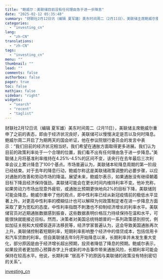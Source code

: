 ```yaml
---
title: "鲍威尔：美联储目前没有任何理由急于进一步降息"
date: "2025-02-12 05:35:48"
summary: "财联社2月12日讯（编辑 夏军雄）美东时间周二（2月11日），美联储主席鲍威尔重申了之前的表态，即..."
categories:
  - "investing_cn"
lang:
  - "zh-CN"
translations:
  - "zh-CN"
tags:
  - "investing_cn"
menu: ""
thumbnail: ""
lead: ""
comments: false
authorbox: false
pager: true
toc: false
mathjax: false
sidebar: "right"
widgets:
  - "search"
  - "recent"
  - "taglist"
---
```


财联社2月12日讯（编辑 夏军雄）美东时间周二（2月11日），美联储主席鲍威尔重申了之前的表态，即由于经济状况良好，美联储可以慢慢决定是否以及何时降息。鲍威尔周二开启了为期两天的国会听证，他在参议院银行委员会的发言中表示：“我们目前的经济状况相当好。我们希望在通胀方面取得更多进展。我们认为目前的政策利率处于一个合理的位置，我们看不出有任何理由急于进一步降息。”美联储上月将基准利率维持在4.25%-4.5%的区间不变，该央行在去年最后三次利率会议上累计降息了100个基点。市场普遍认为，美联储本轮降息周期的第一阶段已经结束。对于去年的降息行动，鲍威尔称这是美联储政策调整的必要步骤，以应对通胀的改善和劳动市场的降温。展望未来，鲍威尔表示，如果通胀没有继续朝着目标下降且经济保持强劲，美联储可能会在更长时间内维持利率不变。他补充称，如果劳动力市场出现意外疲软，或通胀比预期更快地向2%的目标下降，美联储则可能会降息。鲍威尔重申了他的观点，即中性利率已经从新冠疫情前的极低水平显著上升。对更高中性利率的模糊估计也可以解释为何政策制定者在进一步降息方面采取了更为宽松的态度。中性利率指既不刺激也不抑制经济增长的利率水平。美联储官员对近期通胀数据感到振奋，这些数据表明价格压力持续保持在温和水平，可能很快就能接近目标。然而，决策者对美国总统特朗普的一系列政策感到担忧，例如加征关税和大规模驱逐非法移民等，经济学家普遍认为，这会导致美国通胀再次上升。美联储控制着短期利率，短期利率影响整个经济中的借贷成本，包括信用卡和汽车贷款的利率。但自美联储去年9月开始降息以来，长期利率并未发生重大变化，部分原因是由于经济增长超出预期，投资者降低了降息的预期。鲍威尔表示，如果投资者更加担心预算赤字上升或新的冲击事件带来通胀风险，长期利率可能会保持在较高水平。他说，长期利率 “居高不下的原因与美联储的政策没有特别密切的关系”。

[investing_cn](https://cn.investing.com/news/stock-market-news/article-2666886)
